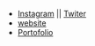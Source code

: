 - <a href="https://www.instagram.com/puthutwahyuaji/" target="_blank">Instagram</a> || <a href="https://twitter.com/puthutwahkyu/" target="_blank">Twiter</a>
- <a href="https://initer3737.github.io/course" target="_blank">website</a>
- <a href="https://initer3737.github.io/" target="_blank">Portofolio</a>

<!---
initer3737/initer3737 is a ✨ special ✨ repository because its `README.md` (this file) appears on your GitHub profile.
You can click the Preview link to take a look at your changes.
--->

